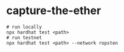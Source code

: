 # capture-the-ether

```script
# run locally
npx hardhat test <path>
# run testnet
npx hardhat test <path> --network ropsten
```
